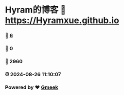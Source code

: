 # Hyram的博客 :link: https://Hyramxue.github.io 
### :page_facing_up: [6](https://Hyramxue.github.io/tag.html) 
### :speech_balloon: 0 
### :hibiscus: 2960 
### :alarm_clock: 2024-08-26 11:10:07 
### Powered by :heart: [Gmeek](https://github.com/Meekdai/Gmeek)
